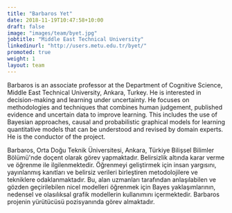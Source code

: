 ```yaml
---
title: "Barbaros Yet"
date: 2018-11-19T10:47:58+10:00
draft: false
image: "images/team/byet.jpg"
jobtitle: "Middle East Technical University"
linkedinurl: "http://users.metu.edu.tr/byet/"
promoted: true
weight: 1
layout: team
---
```


Barbaros is an associate professor at the Department of Cognitive Science, Middle East Technical University, Ankara, Turkey. He is interested in decision-making and learning under uncertainty. He focuses on methodologies and techniques that combines human judgement, published evidence and uncertain data to improve learning. This includes the use of Bayesian approaches, causal and probabilistic graphical models for learning quantitative models that can be understood and revised by domain experts. He is the conductor of the project.

Barbaros, Orta Doğu Teknik Üniversitesi, Ankara, Türkiye Bilişsel Bilimler Bölümü'nde doçent olarak görev yapmaktadır. Belirsizlik altında karar verme ve öğrenme ile ilgilenmektedir. Öğrenmeyi geliştirmek için insan yargısını, yayınlanmış kanıtları ve belirsiz verileri birleştiren metodolojilere ve tekniklere odaklanmaktadır. Bu, alan uzmanları tarafından anlaşılabilen ve gözden geçirilebilen nicel modelleri öğrenmek için Bayes yaklaşımlarının, nedensel ve olasılıksal grafik modellerin kullanımını içermektedir. Barbaros projenin yürütücüsü pozisyanında görev almaktadır. 
